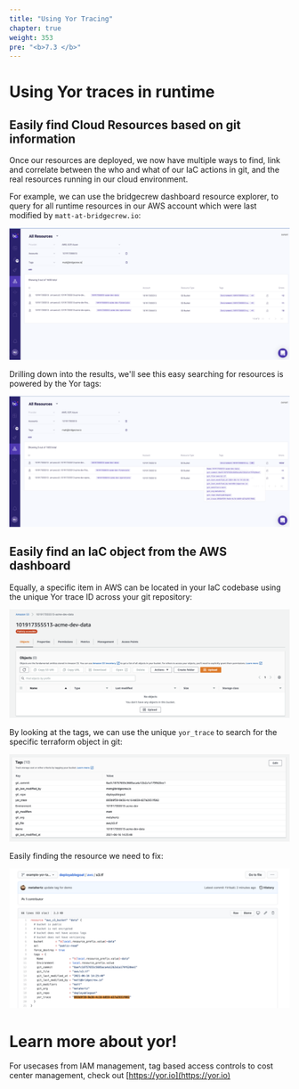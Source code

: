 ```yaml
---
title: "Using Yor Tracing"
chapter: true
weight: 353
pre: "<b>7.3 </b>"
---
```


# Using Yor traces in runtime

## Easily find Cloud Resources based on git information

Once our resources are deployed, we now have multiple ways to find, link and correlate between the who and what of our IaC actions in git, and the real resources running in our cloud environment.

For example, we can use the bridgecrew dashboard resource explorer, to query for all runtime resources in our AWS account which were last modified by `matt-at-bridgecrew.io`:

![Yor traceing with Bridgecrew dashboard](./images/yor-trace-resource-0.png)

Drilling down into the results, we'll see this easy searching for resources is powered by the Yor tags:

![Yor traceing with Bridgecrew dashboard](./images/yor-trace-resource.png)

## Easily find an IaC object from the AWS dashboard

Equally, a specific item in AWS can be located in your IaC codebase using the unique Yor trace ID across your git repository:

![AWS S3 bucket with issue](./images/s3-bucket-aws-issue.png)

By looking at the tags, we can use the unique `yor_trace` to search for the specific terraform object in git:

![AWS S3 bucket with issue](./images/s3-bucket-tags.png)

Easily finding the resource we need to fix:

![AWS S3 bucket with issue](./images/search-git.png)

# Learn more about yor!

For usecases from IAM management, tag based access controls to cost center management, check out [https://yor.io](https://yor.io)

